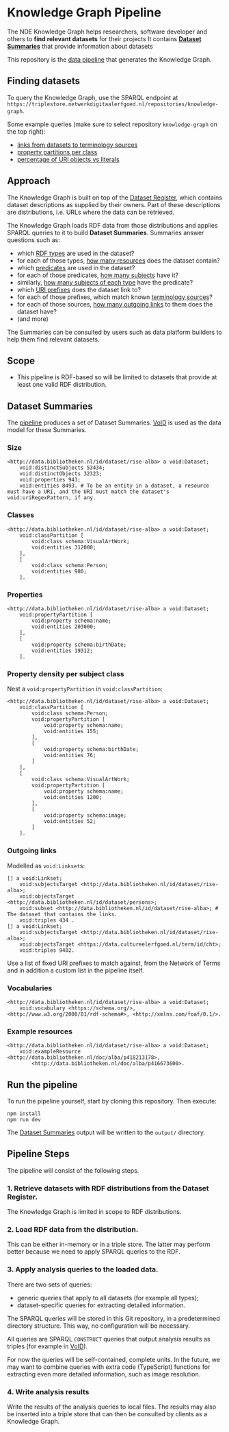 # Knowledge Graph Pipeline

The NDE Knowledge Graph helps researchers, software developer and others to **find relevant datasets** for their
projects
It contains [**Dataset Summaries**](#dataset-summaries) that provide information about datasets

This repository is the [data pipeline](#pipeline-steps) that generates the Knowledge Graph.

## Finding datasets

To query the Knowledge Graph, use the SPARQL endpoint at 
`https://triplestore.netwerkdigitaalerfgoed.nl/repositories/knowledge-graph`.

Some example queries (make sure to select repository `knowledge-graph` on the top right):

* [links from datasets to terminology sources](https://triplestore.netwerkdigitaalerfgoed.nl/sparql?name=Datasets%20met%20een%20linked%20data%20distributie&infer=true&sameAs=true&query=%23%20Outgoing%20links%20from%20datasets%20to%20terminology%20sources%0APREFIX%20void%3A%20%3Chttp%3A%2F%2Frdfs.org%2Fns%2Fvoid%23%3E%0A%0Aselect%20*%20%7B%0A%20%20%20%20%3Fs%20a%20void%3ALinkset%20%3B%0A%20%20%20%20%20%20%20void%3AsubjectsTarget%20%3Fdataset%20%3B%0A%20%20%20%20%20%20%20void%3AobjectsTarget%20%3FterminologySource%20%3B%0A%20%20%20%20%20%20%20void%3Atriples%20%3FnumberOfTriples%20%3B%0A%7D)
* [property partitions per class](https://triplestore.netwerkdigitaalerfgoed.nl/sparql?savedQueryName=Knowledge%20Graph%3A%20property%20partition%20per%20class&owner=admin)
* [percentage of URI objects vs literals](https://triplestore.netwerkdigitaalerfgoed.nl/sparql?name=&infer=true&sameAs=true&query=PREFIX%20void%3A%20%3Chttp%3A%2F%2Frdfs.org%2Fns%2Fvoid%23%3E%0APREFIX%20nde%3A%20%3Chttps%3A%2F%2Fwww.netwerkdigitaalerfgoed.nl%2Fdef%23%3E%0ASELECT%20%3Fdataset%20%3FnumberOfLiteralObjects%20%3FnumberOfURIObjects%20(ROUND(%3FnumberOfURIObjects%20%2F%20(%3FnumberOfLiteralObjects%20%2B%20%3FnumberOfURIObjects)%20*%20100)%20as%20%3FpercentageURIObjects)%20%7B%0A%20%20%20%20%3Fdataset%20a%20void%3ADataset%20%3B%0A%20%20%20%20%20%20%20%20%20%20%20%20%20nde%3AdistinctObjectsLiteral%20%3FnumberOfLiteralObjects%20%3B%0A%20%20%20%20%20%20%20%20%20%20%20%20%20nde%3AdistinctObjectsURI%20%3FnumberOfURIObjects%20%3B%0A%7D%0A)

## Approach

The Knowledge Graph is built on top of
the [Dataset Register](https://github.com/netwerk-digitaal-erfgoed/dataset-register), which contains dataset
descriptions as supplied by their owners. Part of these descriptions are distributions, i.e. URLs where the data can be
retrieved.

The Knowledge Graph loads RDF data from those distributions and applies SPARQL queries to it to build **Dataset
Summaries**. Summaries answer questions such as:

- which [RDF types](#classes) are used in the dataset?
- for each of those types, [how many resources](#classes) does the dataset contain?
- which [predicates](#properties) are used in the dataset?
- for each of those predicates, [how many subjects](#properties) have it?
- similarly, [how many subjects of each type](#property-density-per-subject-class) have the predicate?
- which [URI prefixes](#outgoing-links) does the dataset link to?
- for each of those prefixes, which match known [terminology sources](https://termennetwerk.netwerkdigitaalerfgoed.nl)?
- for each of those sources, [how many outgoing links](#outgoing-links) to them does the dataset have?
- (and more)

The Summaries can be consulted by users such as data platform builders to help them find relevant datasets.

## Scope

- This pipeline is RDF-based so will be limited to datasets that provide at least one valid RDF distribution.

## Dataset Summaries

The [pipeline](#pipeline-steps) produces a set of Dataset Summaries. [VoID](https://www.w3.org/TR/void/#statistics) is
used as the data model for these Summaries.

### Size

```ttl
<http://data.bibliotheken.nl/id/dataset/rise-alba> a void:Dataset;
    void:distinctSubjects 53434; 
    void:distinctObjects 32323;
    void:properties 943;
    void:entities 8493. # To be an entity in a dataset, a resource must have a URI, and the URI must match the dataset's void:uriRegexPattern, if any. 
```

### Classes

```ttl
<http://data.bibliotheken.nl/id/dataset/rise-alba> a void:Dataset;
    void:classPartition [
        void:class schema:VisualArtWork;
        void:entities 312000;
    ],
    [
        void:class schema:Person;
        void:entities 980;
    ].
```

### Properties

```ttl
<http://data.bibliotheken.nl/id/dataset/rise-alba> a void:Dataset;
    void:propertyPartition [
        void:property schema:name;
        void:entities 203000;
    ],
    [
        void:property schema:birthDate;
        void:entities 19312;
    ].
```

### Property density per subject class

Nest a `void:propertyPartition` in `void:classPartition`:

```ttl
<http://data.bibliotheken.nl/id/dataset/rise-alba> a void:Dataset;
    void:classPartition [
        void:class schema:Person;
        void:propertyPartition [
            void:property schema:name;
            void:entities 155;
        ],
        [
            void:property schema:birthDate;
            void:entities 76;
        ]
    ],
    [
        void:class schema:VisualArtWork;
        void:propertyPartition [
            void:property schema:name;
            void:entities 1200;
        ],
        [
            void:property schema:image;
            void:entities 52;
        ]
    ].
```

### Outgoing links

Modelled as `void:Linkset`s:

```ttl
[] a void:Linkset;
    void:subjectsTarget <http://data.bibliotheken.nl/id/dataset/rise-alba>;
    void:objectsTarget <http://data.bibliotheken.nl/id/dataset/persons>;
    void:subset <http://data.bibliotheken.nl/id/dataset/rise-alba>; # The dataset that contains the links.
    void:triples 434 .
[] a void:Linkset;
    void:subjectsTarget <http://data.bibliotheken.nl/id/dataset/rise-alba>;
    void:objectsTarget <https://data.cultureelerfgoed.nl/term/id/cht>;
    void:triples 9402.
```

Use a list of fixed URI prefixes to match against, from the Network of Terms and in addition a custom list in the
pipeline itself.

### Vocabularies

```ttl
<http://data.bibliotheken.nl/id/dataset/rise-alba> a void:Dataset;
    void:vocabulary <https://schema.org/>, <http://www.w3.org/2000/01/rdf-schema#>, <http://xmlns.com/foaf/0.1/>.
```

### Example resources

```ttl
<http://data.bibliotheken.nl/id/dataset/rise-alba> a void:Dataset;
    void:exampleResource <http://data.bibliotheken.nl/doc/alba/p418213178>, 
        <http://data.bibliotheken.nl/doc/alba/p416673600>.
```

## Run the pipeline

To run the pipeline yourself, start by cloning this repository. Then execute:

    npm install
    npm run dev

The [Dataset Summaries](#dataset-summaries) output will be written to the `output/` directory.

## Pipeline Steps

The pipeline will consist of the following steps.

### 1. Retrieve datasets with RDF distributions from the Dataset Register.

The Knowledge Graph is limited in scope to RDF distributions.

### 2. Load RDF data from the distribution.

This can be either in-memory or in a triple store. The latter may perform better because we need to apply SPARQL queries
to the RDF.

### 3. Apply analysis queries to the loaded data.

There are two sets of queries:

- generic queries that apply to all datasets (for example all types);
- dataset-specific queries for extracting detailed information.

The SPARQL queries will be stored in this Git repository, in a predetermined directory structure. This way, no
configuration will be necessary.

All queries are SPARQL `CONSTRUCT` queries that output analysis results as triples (for example
in [VoID](https://www.w3.org/TR/void/)).

For now the queries will be self-contained, complete units. In the future, we may want to combine queries with extra
code (TypeScript) functions for extracting even more detailed information, such as image resolution.

### 4. Write analysis results

Write the results of the analysis queries to local files. The results may also be inserted into a triple store that can
then be consulted by clients as a Knowledge Graph.
